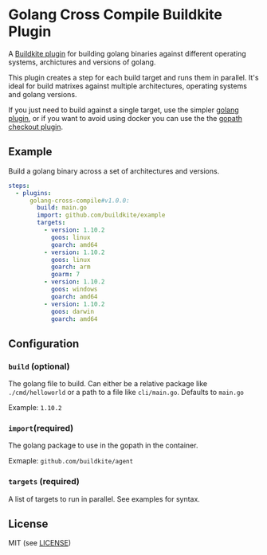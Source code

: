 # Golang Cross Compile Buildkite Plugin

A [Buildkite plugin](https://buildkite.com/docs/agent/v3/plugins) for building golang binaries against different operating systems, archictures and versions of golang.

This plugin creates a step for each build target and runs them in parallel. It's ideal for build matrixes against multiple architectures, operating systems and golang versions.

If you just need to build against a single target, use the simpler [golang plugin](https://github.com/buildkite-plugins/golang-buildkite-plugin), or if you want to avoid using docker you can use the the [gopath checkout plugin](https://github.com/buildkite-plugins/gopath-checkout-buildkite-plugin).

## Example

Build a golang binary across a set of architectures and versions.

```yml
steps:
  - plugins:
      golang-cross-compile#v1.0.0:
        build: main.go
        import: github.com/buildkite/example
        targets:
          - version: 1.10.2
            goos: linux
            goarch: amd64
          - version: 1.10.2
            goos: linux
            goarch: arm
            goarm: 7
          - version: 1.10.2
            goos: windows
            goarch: amd64
          - version: 1.10.2
            goos: darwin
            goarch: amd64
```

## Configuration

### `build` (optional)

The golang file to build. Can either be a relative package like `./cmd/helloworld` or a path to a file like `cli/main.go`. Defaults to `main.go`

Example: `1.10.2`

### `import`(required)

The golang package to use in the gopath in the container.

Exmaple: `github.com/buildkite/agent`

### `targets` (required)

A list of targets to run in parallel. See examples for syntax.

## License

MIT (see [LICENSE](LICENSE))
